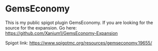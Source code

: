 # GemsEconomy
This is my public spigot plugin GemsEconomy.
If you are looking for the source for the expansion.
Go here: https://github.com/Xanium1/GemsEconomy-Expansion

Spigot link: https://www.spigotmc.org/resources/gemseconomy.19655/
